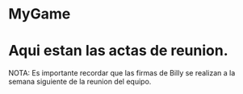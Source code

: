 # MyGame

# Aqui estan las actas de reunion.
NOTA: Es importante recordar que las firmas de Billy se realizan a la semana siguiente de la reunion del equipo.
